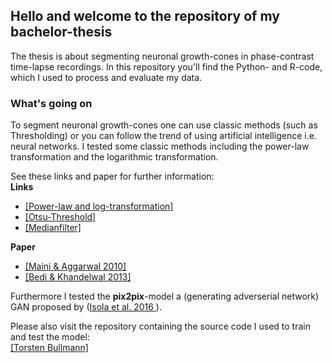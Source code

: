 ## Hello and welcome to the repository of my bachelor-thesis

The thesis is about segmenting neuronal growth-cones in phase-contrast time-lapse recordings.
In this repository you'll find the Python- and R-code, which I used to process and evaluate my data.

### What's going on
To segment neuronal growth-cones one can use classic methods (such as Thresholding) or you can follow the trend
of using artificial intelligence i.e. neural networks. I tested some classic methods including the power-law
transformation and the logarithmic transformation.

See these links and paper for further information:\
__Links__
- [[Power-law and log-transformation]](https://scikit-image.org/docs/dev/api/skimage.exposure.html)
- [[Otsu-Threshold]](https://scikit-image.org/docs/dev/auto_examples/segmentation/plot_thresholding.html)
- [[Medianfilter]](https://docs.scipy.org/doc/scipy/reference/generated/scipy.signal.medfilt.html)

__Paper__
- [[Maini & Aggarwal 2010]](https://arxiv.org/ftp/arxiv/papers/1003/1003.4053.pdf)
- [[Bedi & Khandelwal 2013]](https://pdfs.semanticscholar.org/8e87/ea9bbe53ba39dd917a57d943c3ee9faebd55.pdf)

Furthermore I tested the __pix2pix__-model a (generating adverserial network) GAN proposed by 
([Isola et al. 2016 ](https://arxiv.org/pdf/1611.07004v1.pdf)).

Please also visit the repository containing the source code I used to train and test the model:\
[[Torsten Bullmann]](https://github.com/tbullmann/imagetranslation-tensorflow) 




